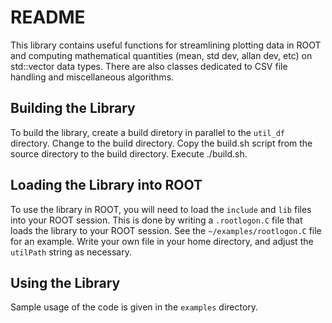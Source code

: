 # README

This library contains useful functions for streamlining plotting data in ROOT and computing 
mathematical quantities (mean, std dev, allan dev, etc) on std::vector data types.  There are 
also classes dedicated to CSV file handling and miscellaneous algorithms. 

## Building the Library 

To build the library, create a build diretory in parallel to the `util_df` directory.  Change 
to the build directory.  Copy the build.sh script from the source directory to the build directory. 
Execute ./build.sh.   

## Loading the Library into ROOT 

To use the library in ROOT, you will need to load the `include` and `lib` files 
into your ROOT session.  This is done by writing a `.rootlogon.C` file that loads the library to 
your ROOT session. See the `~/examples/rootlogon.C` file for an example.  Write your own file 
in your home directory, and adjust the `utilPath` string as necessary.   

## Using the Library

Sample usage of the code is given in the `examples` directory. 
